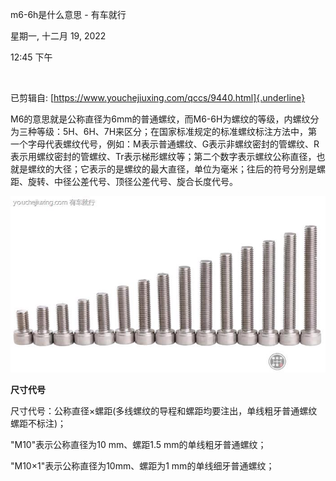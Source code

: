 m6-6h是什么意思 - 有车就行

星期一, 十二月 19, 2022

12:45 下午

 

已剪辑自: [https://www.youchejiuxing.com/qccs/9440.html]{.underline}

M6的意思就是公称直径为6mm的普通螺纹，而M6-6H为螺纹的等级，内螺纹分为三种等级：5H、6H、7H来区分；在国家标准规定的标准螺纹标注方法中，第一个字母代表螺纹代号，例如：M表示普通螺纹、G表示非螺纹密封的管螺纹、R表示用螺纹密封的管螺纹、Tr表示梯形螺纹等；第二个数字表示螺纹公称直径，也就是螺纹的大径；它表示的是螺纹的最大直径，单位为毫米；往后的符号分别是螺距、旋转、中径公差代号、顶径公差代号、旋合长度代号。

![](../../../assets/001_m6-6h是什么意思_-_有车就行_000.png)

**尺寸代号**

尺寸代号：公称直径×螺距(多线螺纹的导程和螺距均要注出，单线粗牙普通螺纹螺距不标注)；

"M10"表示公称直径为10 mm、螺距1.5 mm的单线粗牙普通螺纹；

"M10×1"表示公称直径为10mm、螺距为1 mm的单线细牙普通螺纹；
